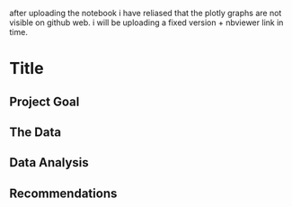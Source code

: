 after uploading the notebook i have reliased that the plotly graphs are not visible on github web. i will be uploading a fixed version + nbviewer link in time.

# Title

## Project Goal

## The Data

## Data Analysis

## Recommendations
